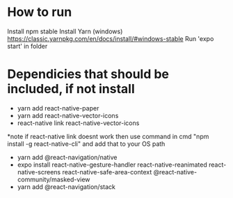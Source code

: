 # How to run
Install npm stable
Install Yarn 	(windows) https://classic.yarnpkg.com/en/docs/install/#windows-stable
Run 'expo start' in folder



# Dependicies that should be included, if not install

- yarn add react-native-paper
- yarn add react-native-vector-icons
- react-native link react-native-vector-icons	

*note if react-native link doesnt work then use command in cmd "npm install -g react-native-cli" and add that to your OS path

- yarn add @react-navigation/native
- expo install react-native-gesture-handler react-native-reanimated react-native-screens react-native-safe-area-context @react-native-community/masked-view
- yarn add @react-navigation/stack

